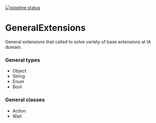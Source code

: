 [![pipeline status](https://gitlab.com/melnichenkoviacheslav/general-extensions/badges/master/pipeline.svg)](https://gitlab.com/melnichenkoviacheslav/general-extensions/-/commits/master)
# GeneralExtensions
General extensions that called to solve variety of base extensions at IA domain.


### General types
- Object
- String
- Enum
- Bool

### General classes
- Action
- Wait

